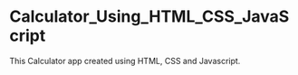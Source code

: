 # Calculator_Using_HTML_CSS_JavaScript
This Calculator app created using HTML, CSS and Javascript. 
